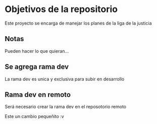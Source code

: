 # Objetivos de la repositorio

Este proyecto se encarga de manejar los planes de la liga de la justicia


## Notas
Pueden hacer lo que quieran...

## Se agrega rama dev
La rama dev es unica y exclusiva para subir en desarrollo

## Rama dev en remoto
Será necesario crear la rama dev en el reposotorio remoto

Este un cambio pequeñito :v